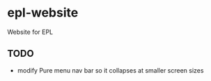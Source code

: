 # epl-website
Website for EPL

## TODO
- modify Pure menu nav bar so it collapses at smaller screen sizes
